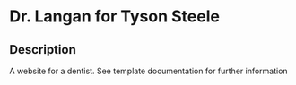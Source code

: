 # Dr. Langan for Tyson Steele

## Description
A website for a dentist. See template documentation for further information

